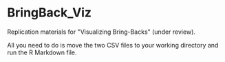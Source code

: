 # BringBack_Viz
Replication materials for "Visualizing Bring-Backs" (under review).

All you need to do is move the two CSV files to your working directory and run the R Markdown file.
